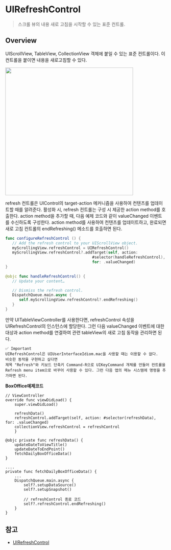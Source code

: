 # UIRefreshControl
> 스크롤 뷰의 내용 새로 고침을 시작할 수 있는 표준 컨트롤.

## Overview
UIScrollView, TableView, CollectionView 객체에 붙일 수 있는 표준 컨트롤이다. 이 컨트롤을 붙이면 내용을 새로고침할 수 있다.

<img src="https://i.imgur.com/UW9tnK0.png" width="400">

refresh 컨트롤은 UIControl의 target-action 메커니즘을 사용하여 컨텐츠를 업데이트할 때를 알려준다. 활성화 시, refresh 컨트롤는 구성 시 제공한 action method를 호출한다. action method을 추가할 때, 다음 예제 코드와 같이 valueChanged 이벤트를 수신하도록 구성한다. action method를 사용하여 컨텐츠를 업데이트하고, 완료되면 새로 고침 컨트롤의 endRefreshing() 메소드를 호출하면 된다.

```swift
func configureRefreshControl () {
   // Add the refresh control to your UIScrollView object.
   myScrollingView.refreshControl = UIRefreshControl()
   myScrollingView.refreshControl?.addTarget(self, action:
                                      #selector(handleRefreshControl),
                                      for: .valueChanged)
}
    
@objc func handleRefreshControl() {
   // Update your content…

   // Dismiss the refresh control.
   DispatchQueue.main.async {
      self.myScrollingView.refreshControl?.endRefreshing()
   }
}
```

만약 UITableViewController를 사용한다면, refreshControl 속성을 UIRefreshControl의 인스턴스에 할당한다. 그런 다음 valueChanged 이벤트에 대한 대상과 action method를 연결하여 관련 tableView의 새로 고침 동작을 관리하면 된다.

```bash=
✅ Important
UIRefreshControl은 UIUserInterfaceIdiom.mac을 사용할 때는 이용할 수 없다.
비슷한 동작을 구현하고 싶다면 
제목 "Refresh"와 키보드 단축키 Command-R으로 UIKeyCommand 개체를 만들어 컨트롤을 Refresh menu item으로 바꾸어 사용할 수 있다. 그런 다음 앱의 메뉴 시스템에 명령을 추가하면 된다.
```
**BoxOffice예제코드**

```swift=
// ViewController
override func viewDidLoad() {
    super.viewDidLoad()
        
    refreshData()
    refreshControl.addTarget(self, action: #selector(refreshData), for: .valueChanged)
    collectionView.refreshControl = refreshControl
    }
    
@objc private func refreshData() {
    updateDateToViewTitle()
    updateDateToEndPoint()
    fetchDailyBoxOfficeData()
}

....
private func fetchDailyBoxOfficeData() {
    ...
    DispatchQueue.main.async {
        self?.setupDataSource()
        self?.setupSnapshot()
        
        // refreshControl 종료 코드
        self?.refreshControl.endRefreshing()
    }
}
```
## 참고
- [UIRefreshControl](https://developer.apple.com/documentation/uikit/uirefreshcontrol)
